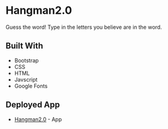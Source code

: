 # Hangman2.0

Guess the word! Type in the letters you believe are in the word. 

## Built With 

- Bootstrap
- CSS
- HTML
- Javscript
- Google Fonts

## Deployed App
* [Hangman2.0](https://marleeg.github.io/Hangman2.0/) - App
